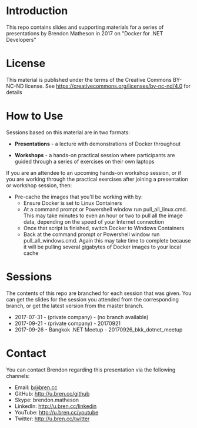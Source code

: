 # Introduction

This repo contains slides and supporting materials for a series of presentations by Brendon Matheson in 2017 on "Docker
for .NET Developers"

# License

This material is published under the terms of the Creative Commons BY-NC-ND license.  See
https://creativecommons.org/licenses/by-nc-nd/4.0 for details

# How to Use

Sessions based on this material are in two formats:

- **Presentations** - a lecture with demonstrations of Docker throughout


- **Workshops** - a hands-on practical session where participants are guided through a series of exercises on their own laptops

If you are an attendee to an upcoming hands-on workshop session, or if you are working through the practical exercises after joining a presentation or workshop session, then:

- Pre-cache the images that you'll be working with by:
  - Ensure Docker is set to Linux Containers
  - At a command prompt or Powershell window run pull_all_linux.cmd.  This may take minutes to even an hour or two to pull all the image data, depending on the speed of your Internet connection
  - Once that script is finished, switch Docker to Windows Containers
  - Back at the command prompt or Powershell window run pull_all_windows.cmd.  Again this may take time to complete because it will be pulling several gigabytes of Docker images to your local cache

# Sessions

The contents of this repo are branched for each session that was given.  You can get the slides for the session you
attended from the corresponding branch, or get the latest version from the master branch.

- 2017-07-31 - (private company) - (no branch available)
- 2017-09-21 - (private company) - 20170921
- 2017-09-26 - Bangkok .NET Meetup - 20170926_bkk_dotnet_meetup

# Contact

You can contact Brendon regarding this presentation via the following channels:
- Email:    b@bren.cc
- GitHub:   http://u.bren.cc/github
- Skype:    brendon.matheson
- LinkedIn: http://u.bren.cc/linkedin
- YouTube:  http://u.bren.cc/youtube
- Twitter:  http://u.bren.cc/twitter
